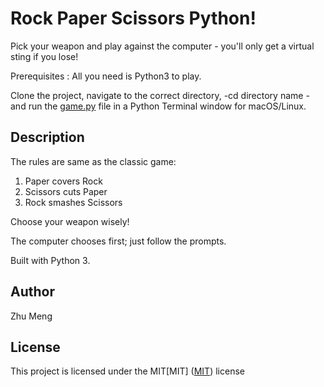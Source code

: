 # Rock Paper Scissors Python!

Pick your weapon and play against the computer - you'll only get a virtual sting if you lose!

Prerequisites : All you need is Python3 to play.

Clone the project, navigate to the correct directory, -cd directory name - and run the [game.py](documents/Meng_Z_PythonHW/game.py) file in a Python Terminal window for macOS/Linux.

## Description
The rules are same as the classic game:
1. Paper covers Rock
2. Scissors cuts Paper
3. Rock smashes Scissors

Choose your weapon wisely!

The computer chooses first; just follow the prompts.

Built with Python 3.

## Author
Zhu Meng

## License
This project is licensed under the MIT[MIT]
([MIT](https://choosealicense.com/licenses/mit/)) license